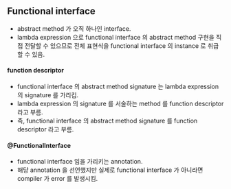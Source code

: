 ## Functional interface

- abstract method 가 오직 하나인 interface.
- lambda expression 으로 functional interface 의 abstract method 구현을 직접 전달할 수 있으므로 전체 표현식을 functional interface 의 instance 로 취급할 수 있음.

#### function descriptor

- functional interface 의 abstract method signature 는 lambda expression 의 signature 를 가리킴.
- lambda expression 의 signature 를 서술하는 method 를 function descriptor 라고 부름.
- 즉, functional interface 의 abstract method signature 를 function descriptor 라고 부름.

#### @FunctionalInterface

- functional interface 임을 가리키는 annotation.
- 해당 annotation 을 선언했지만 실제로 functional interface 가 아니라면 compiler 가 error 를 발생시킴. 
